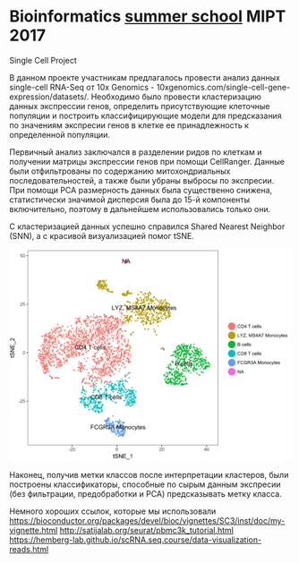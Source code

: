 # Bioinformatics [summer school](http://contest.bioinf.me/summer2017) MIPT 2017

Single Cell Project

В данном проекте участникам предлагалось провести анализ данных single-cell RNA-Seq от 10x Genomics - 10xgenomics.com/single-cell-gene-expression/datasets/. Необходимо было провести кластеризацию данных экспрессии генов, определить присутствующие клеточные популяции и построить классифицирующие модели для предсказания по значениям экспресии генов в клетке ее принадлежность к определенной популяции.

Первичный анализ заключался в разделении ридов по клеткам и получении матрицы экспрессии генов при помощи CellRanger. Данные были отфильтрованы по содержанию митохондриальных последовательностей, а также были убраны выбросы по экспресии. При помощи PCA размерность данных была существенно снижена, статистически значимой дисперсия была до 15-й компоненты включительно, поэтому в дальнейшем использовались только они. 

С кластеризацией данных успешно справился Shared Nearest Neighbor (SNN), а с красивой визуализацией помог tSNE. 

![](https://github.com/DmitrySerg/Bioinformatics/blob/master/Single_cell/Pictures/tSNE%20annotated.png)

Наконец, получив метки классов после интерпретации кластеров, были построены классификаторы, способные по сырым данным экспресии (без фильтрации, предобработки и PCA) предсказывать метку класса.

Немного хороших ссылок, которые мы использовали
https://bioconductor.org/packages/devel/bioc/vignettes/SC3/inst/doc/my-vignette.html
http://satijalab.org/seurat/pbmc3k_tutorial.html
https://hemberg-lab.github.io/scRNA.seq.course/data-visualization-reads.html